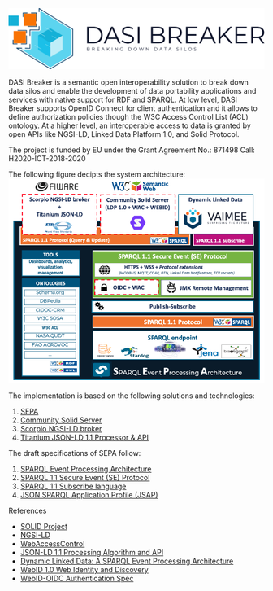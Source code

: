 ![Logo](imgs/dasi_breaker_full.png)

DASI Breaker is a semantic open interoperability solution to break down data silos and enable the development of data portability applications and services with native support for RDF and SPARQL. At low level, DASI Breaker supports OpenID Connect for client authentication and it allows to define authorization policies though the W3C Access Control List (ACL) ontology. At a higher level, an interoperable access to data is granted by open APIs like NGSI-LD, Linked Data Platform 1.0, and Solid Protocol.

The project is funded by EU under the Grant Agreement No.: 871498 Call: H2020-ICT-2018-2020

The following figure decipts the system architecture:
![Architecture](imgs/Dasi-Breaker-architecture.png)

The implementation is based on the following solutions and technologies:
1. [SEPA](https://github.com/arces-wot/SEPA)
2. [Community Solid Server](https://github.com/solid/community-server)
3. [Scorpio NGSI-LD broker](https://github.com/ScorpioBroker/ScorpioBroker)
4. [Titanium JSON-LD 1.1 Processor & API](https://github.com/filip26/titanium-json-ld)

The draft specifications of SEPA follow:
1. [SPARQL Event Processing Architecture](http://mml.arces.unibo.it/TR/sepa.html)
2. [SPARQL 1.1 Secure Event (SE) Protocol](http://mml.arces.unibo.it/TR/sparql11-se-protocol.html)
3. [SPARQL 1.1 Subscribe language](http://mml.arces.unibo.it/TR/sparql11-subscribe.html)
4. [JSON SPARQL Application Profile (JSAP)](http://mml.arces.unibo.it/TR/jsap.html)

References
* [SOLID Project](https://solidproject.org/)
* [NGSI-LD](https://www.etsi.org/deliver/etsi_gs/CIM/001_099/009/01.01.01_60/gs_CIM009v010101p.pdf)
* [WebAccessControl](https://solid.github.io/web-access-control-spec/)
* [JSON-LD 1.1 Processing Algorithm and API](https://www.w3.org/TR/json-ld11-api/)
* [Dynamic Linked Data: A SPARQL Event Processing Architecture](https://www.mdpi.com/284396)
* [WebID 1.0 Web Identity and Discovery](https://dvcs.w3.org/hg/WebID/raw-file/tip/spec/identity-respec.html)
* [WebID-OIDC Authentication Spec](https://github.com/solid/webid-oidc-spec)
